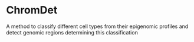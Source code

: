 # ChromDet
A method to classify different cell types from their epigenomic profiles and detect genomic regions determining this classification
